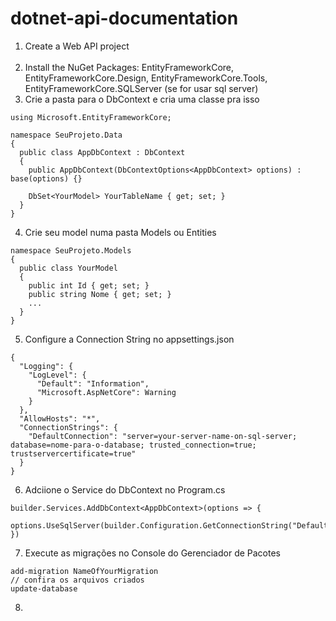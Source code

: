 # dotnet-api-documentation

1. Create a Web API project<br><br>
2. Install the NuGet Packages: EntityFrameworkCore, EntityFrameworkCore.Design, EntityFrameworkCore.Tools, EntityFrameworkCore.SQLServer (se for usar sql server)
3. Crie a pasta para o DbContext e cria uma classe pra isso

```
using Microsoft.EntityFrameworkCore;

namespace SeuProjeto.Data
{
  public class AppDbContext : DbContext
  {
    public AppDbContext(DbContextOptions<AppDbContext> options) : base(options) {}

    DbSet<YourModel> YourTableName { get; set; }
  }
}
```

4. Crie seu model numa pasta Models ou Entities
```
namespace SeuProjeto.Models
{
  public class YourModel
  {
    public int Id { get; set; }
    public string Nome { get; set; }
    ...
  }
}
```

5. Configure a Connection String no appsettings.json
```
{
  "Logging": {
    "LogLevel": {
      "Default": "Information",
      "Microsoft.AspNetCore": Warning
    }
  },
  "AllowHosts": "*",
  "ConnectionStrings": {
    "DefaultConnection": "server=your-server-name-on-sql-server; database=nome-para-o-database; trusted_connection=true; trustservercertificate=true"
  }
}
```

6. Adciione o Service do DbContext no Program.cs
```
builder.Services.AddDbContext<AppDbContext>(options => {
  options.UseSqlServer(builder.Configuration.GetConnectionString("DefaultConnection"));
})
```

7. Execute as migrações no Console do Gerenciador de Pacotes
```
add-migration NameOfYourMigration
// confira os arquivos criados
update-database
```

8. 
